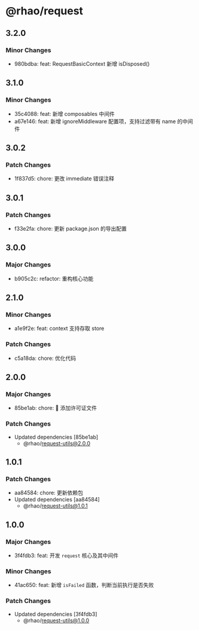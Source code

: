 # @rhao/request

## 3.2.0

### Minor Changes

- 980bdba: feat: RequestBasicContext 新增 isDisposed()

## 3.1.0

### Minor Changes

- 35c4088: feat: 新增 composables 中间件
- a67e146: feat: 新增 ignoreMiddleware 配置项，支持过滤带有 name 的中间件

## 3.0.2

### Patch Changes

- 1f837d5: chore: 更改 immediate 错误注释

## 3.0.1

### Patch Changes

- f33e2fa: chore: 更新 package.json 的导出配置

## 3.0.0

### Major Changes

- b905c2c: refactor: 重构核心功能

## 2.1.0

### Minor Changes

- a1e9f2e: feat: context 支持存取 store

### Patch Changes

- c5a18da: chore: 优化代码

## 2.0.0

### Major Changes

- 85be1ab: chore: 🤖 添加许可证文件

### Patch Changes

- Updated dependencies [85be1ab]
  - @rhao/request-utils@2.0.0

## 1.0.1

### Patch Changes

- aa84584: chore: 更新依赖包
- Updated dependencies [aa84584]
  - @rhao/request-utils@1.0.1

## 1.0.0

### Major Changes

- 3f4fdb3: feat: 开发 `request` 核心及其中间件

### Minor Changes

- 41ac650: feat: 新增 `isFailed` 函数，判断当前执行是否失败

### Patch Changes

- Updated dependencies [3f4fdb3]
  - @rhao/request-utils@1.0.0
